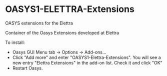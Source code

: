 # OASYS1-ELETTRA-Extensions

OASYS extensions for the Elettra

Container of the Oasys Extensions developed at Elettra 

To install:
* Oasys GUI Menu tab -> Options -> Add-ons...
* Click "Add more" and enter "OASYS1-Elettra-Extensions". You will see a new entry "Elettra Extensions" in the add-on list. Check it and click "OK"
* Restart Oasys.